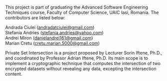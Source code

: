 This project is part of graduating the Advanced Software Engineering Techniques course, Faculty of Computer Science, UAIC Iasi, Romania. 
The contributors are listed below:

Andrada Ciulei  (andradatciulei@gmail.com)  
Stefania Andries  (stefania.andries@yahoo.com)  
Andrei Miron  (danielandrei161@gmail.com)  
Marian Cretu  (cretu.marian.5000@gmail.com)  

Private Set Intersection is a project proposed by Lecturer Sorin Iftene, Ph.D., and coordinated by Professor Adrian Iftene, Ph.D. Its main scope is to implement a cryptographic technique that computes the intersection of two encrypted datasets without revealing any data, excepting the intersection content. 
